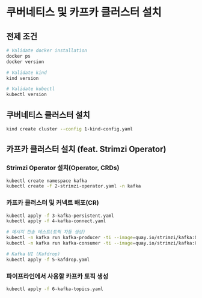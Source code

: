 # 쿠버네티스 및 카프카 클러스터 설치

## 전제 조건

```bash
# Validate docker installation
docker ps
docker version

# Validate kind
kind version

# Validate kubectl
kubectl version
```

## 쿠버네티스 클러스터 설치

```bash
kind create cluster --config 1-kind-config.yaml
```

## 카프카 클러스터 설치 (feat. Strimzi Operator)

### Strimzi Operator 설치(Operator, CRDs)

```bash
kubectl create namespace kafka
kubectl create -f 2-strimzi-operator.yaml -n kafka
```

### 카프카 클러스터 및 커넥트 배포(CR)

```bash
kubectl apply -f 3-kafka-persistent.yaml
kubectl apply -f 4-kafka-connect.yaml

# 메시지 전송 테스트(토픽 자동 생성)
kubectl -n kafka run kafka-producer -ti --image=quay.io/strimzi/kafka:0.30.0-kafka-3.2.0 --rm=true --restart=Never -- bin/kafka-console-producer.sh --bootstrap-server snowplow-kafka-bootstrap:9092 --topic my-topic
kubectl -n kafka run kafka-consumer -ti --image=quay.io/strimzi/kafka:0.30.0-kafka-3.2.0 --rm=true --restart=Never -- bin/kafka-console-consumer.sh --bootstrap-server snowplow-kafka-bootstrap:9092 --topic my-topic --from-beginning

# Kafka UI (Kafdrop)
kubectl apply -f 5-kafdrop.yaml
```

### 파이프라인에서 사용할 카프카 토픽 생성

```bash
kubectl apply -f 6-kafka-topics.yaml
```
